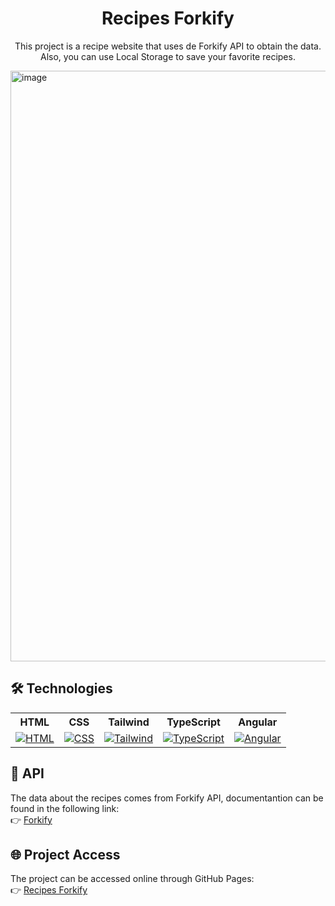 <h1 align="center"> Recipes Forkify </h1>
<p align="center">This project is a recipe website that uses de Forkify API to obtain the data. Also, you can use Local Storage to save your favorite recipes.</p>
<img width="1920" height="945" alt="image" src="https://github.com/user-attachments/assets/89983583-ae36-45dd-8164-6b5543df38e5" />

## 🛠 Technologies

<div align="center">
  <table>
    <tr>
      <th>HTML</th>
      <th>CSS</th>
      <th>Tailwind</th>
      <th>TypeScript</th>
  	  <th>Angular</th>
    </tr>
    <tr>
      <td align="center"><a href="https://skillicons.dev"><img src="https://skillicons.dev/icons?i=html" alt="HTML"></a></td>
      <td align="center"><a href="https://skillicons.dev"><img src="https://skillicons.dev/icons?i=css" alt="CSS"></a></td>
      <td align="center"><a href="https://skillicons.dev"><img src="https://skillicons.dev/icons?i=tailwind" alt="Tailwind"></a></td>
      <td align="center"><a href="https://skillicons.dev"><img src="https://skillicons.dev/icons?i=typescript" alt="TypeScript"></a></td>
  	  <td align="center"><a href="https://skillicons.dev"><img src="https://skillicons.dev/icons?i=angular" alt="Angular"></a></td>
    </tr>
  </table>
</div>

## 📄 API
The data about the recipes comes from Forkify API, documentantion can be found in the following link: <br>
👉 [Forkify](https://forkify-api.herokuapp.com/)

## 🌐 Project Access
The project can be accessed online through GitHub Pages: <br>
👉 [Recipes Forkify](https://joaocriminacio.github.io/RecipesForkify/)
